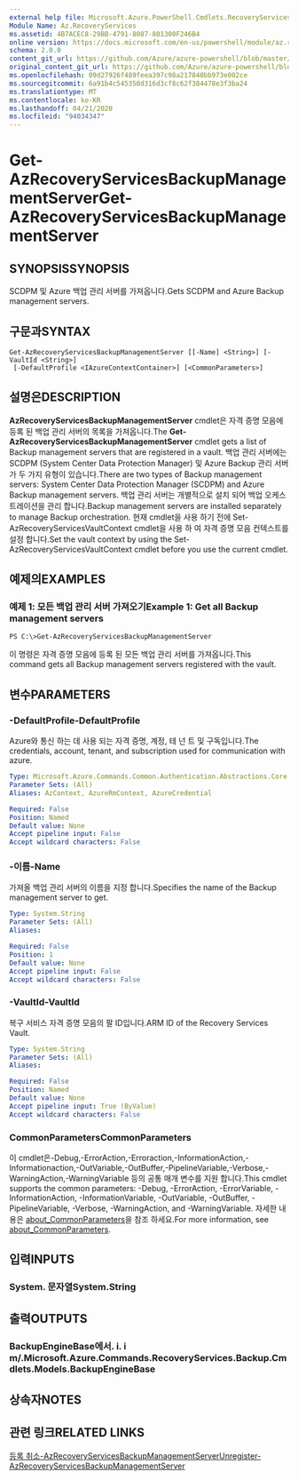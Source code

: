 ```yaml
---
external help file: Microsoft.Azure.PowerShell.Cmdlets.RecoveryServices.Backup.dll-Help.xml
Module Name: Az.RecoveryServices
ms.assetid: 4B7ACEC8-29BB-4791-8087-801300F246B4
online version: https://docs.microsoft.com/en-us/powershell/module/az.recoveryservices/get-azrecoveryservicesbackupmanagementserver
schema: 2.0.0
content_git_url: https://github.com/Azure/azure-powershell/blob/master/src/RecoveryServices/RecoveryServices/help/Get-AzRecoveryServicesBackupManagementServer.md
original_content_git_url: https://github.com/Azure/azure-powershell/blob/master/src/RecoveryServices/RecoveryServices/help/Get-AzRecoveryServicesBackupManagementServer.md
ms.openlocfilehash: 09d27926f489feea397c98a217840bb973e002ce
ms.sourcegitcommit: 6a91b4c545350d316d3cf8c62f384478e3f3ba24
ms.translationtype: MT
ms.contentlocale: ko-KR
ms.lasthandoff: 04/21/2020
ms.locfileid: "94034347"
---
```

# <span data-ttu-id="9ef57-101">Get-AzRecoveryServicesBackupManagementServer</span><span class="sxs-lookup"><span data-stu-id="9ef57-101">Get-AzRecoveryServicesBackupManagementServer</span></span>

## <span data-ttu-id="9ef57-102">SYNOPSIS</span><span class="sxs-lookup"><span data-stu-id="9ef57-102">SYNOPSIS</span></span>
<span data-ttu-id="9ef57-103">SCDPM 및 Azure 백업 관리 서버를 가져옵니다.</span><span class="sxs-lookup"><span data-stu-id="9ef57-103">Gets SCDPM and Azure Backup management servers.</span></span>

## <span data-ttu-id="9ef57-104">구문과</span><span class="sxs-lookup"><span data-stu-id="9ef57-104">SYNTAX</span></span>

```
Get-AzRecoveryServicesBackupManagementServer [[-Name] <String>] [-VaultId <String>]
 [-DefaultProfile <IAzureContextContainer>] [<CommonParameters>]
```

## <span data-ttu-id="9ef57-105">설명은</span><span class="sxs-lookup"><span data-stu-id="9ef57-105">DESCRIPTION</span></span>
<span data-ttu-id="9ef57-106">**AzRecoveryServicesBackupManagementServer** cmdlet은 자격 증명 모음에 등록 된 백업 관리 서버의 목록을 가져옵니다.</span><span class="sxs-lookup"><span data-stu-id="9ef57-106">The **Get-AzRecoveryServicesBackupManagementServer** cmdlet gets a list of Backup management servers that are registered in a vault.</span></span>
<span data-ttu-id="9ef57-107">백업 관리 서버에는 SCDPM (System Center Data Protection Manager) 및 Azure Backup 관리 서버가 두 가지 유형이 있습니다.</span><span class="sxs-lookup"><span data-stu-id="9ef57-107">There are two types of Backup management servers: System Center Data Protection Manager (SCDPM) and Azure Backup management servers.</span></span>
<span data-ttu-id="9ef57-108">백업 관리 서버는 개별적으로 설치 되어 백업 오케스트레이션을 관리 합니다.</span><span class="sxs-lookup"><span data-stu-id="9ef57-108">Backup management servers are installed separately to manage Backup orchestration.</span></span>
<span data-ttu-id="9ef57-109">현재 cmdlet을 사용 하기 전에 Set-AzRecoveryServicesVaultContext cmdlet을 사용 하 여 자격 증명 모음 컨텍스트를 설정 합니다.</span><span class="sxs-lookup"><span data-stu-id="9ef57-109">Set the vault context by using the Set-AzRecoveryServicesVaultContext cmdlet before you use the current cmdlet.</span></span>

## <span data-ttu-id="9ef57-110">예제의</span><span class="sxs-lookup"><span data-stu-id="9ef57-110">EXAMPLES</span></span>

### <span data-ttu-id="9ef57-111">예제 1: 모든 백업 관리 서버 가져오기</span><span class="sxs-lookup"><span data-stu-id="9ef57-111">Example 1: Get all Backup management servers</span></span>
```
PS C:\>Get-AzRecoveryServicesBackupManagementServer
```

<span data-ttu-id="9ef57-112">이 명령은 자격 증명 모음에 등록 된 모든 백업 관리 서버를 가져옵니다.</span><span class="sxs-lookup"><span data-stu-id="9ef57-112">This command gets all Backup management servers registered with the vault.</span></span>

## <span data-ttu-id="9ef57-113">변수</span><span class="sxs-lookup"><span data-stu-id="9ef57-113">PARAMETERS</span></span>

### <span data-ttu-id="9ef57-114">-DefaultProfile</span><span class="sxs-lookup"><span data-stu-id="9ef57-114">-DefaultProfile</span></span>
<span data-ttu-id="9ef57-115">Azure와 통신 하는 데 사용 되는 자격 증명, 계정, 테 넌 트 및 구독입니다.</span><span class="sxs-lookup"><span data-stu-id="9ef57-115">The credentials, account, tenant, and subscription used for communication with azure.</span></span>

```yaml
Type: Microsoft.Azure.Commands.Common.Authentication.Abstractions.Core.IAzureContextContainer
Parameter Sets: (All)
Aliases: AzContext, AzureRmContext, AzureCredential

Required: False
Position: Named
Default value: None
Accept pipeline input: False
Accept wildcard characters: False
```

### <span data-ttu-id="9ef57-116">-이름</span><span class="sxs-lookup"><span data-stu-id="9ef57-116">-Name</span></span>
<span data-ttu-id="9ef57-117">가져올 백업 관리 서버의 이름을 지정 합니다.</span><span class="sxs-lookup"><span data-stu-id="9ef57-117">Specifies the name of the Backup management server to get.</span></span>

```yaml
Type: System.String
Parameter Sets: (All)
Aliases:

Required: False
Position: 1
Default value: None
Accept pipeline input: False
Accept wildcard characters: False
```

### <span data-ttu-id="9ef57-118">-VaultId</span><span class="sxs-lookup"><span data-stu-id="9ef57-118">-VaultId</span></span>
<span data-ttu-id="9ef57-119">복구 서비스 자격 증명 모음의 팔 ID입니다.</span><span class="sxs-lookup"><span data-stu-id="9ef57-119">ARM ID of the Recovery Services Vault.</span></span>

```yaml
Type: System.String
Parameter Sets: (All)
Aliases:

Required: False
Position: Named
Default value: None
Accept pipeline input: True (ByValue)
Accept wildcard characters: False
```

### <span data-ttu-id="9ef57-120">CommonParameters</span><span class="sxs-lookup"><span data-stu-id="9ef57-120">CommonParameters</span></span>
<span data-ttu-id="9ef57-121">이 cmdlet은-Debug,-ErrorAction,-Erroraction,-InformationAction,-Informationaction,-OutVariable,-OutBuffer,-PipelineVariable,-Verbose,-WarningAction,-WarningVariable 등의 공통 매개 변수를 지원 합니다.</span><span class="sxs-lookup"><span data-stu-id="9ef57-121">This cmdlet supports the common parameters: -Debug, -ErrorAction, -ErrorVariable, -InformationAction, -InformationVariable, -OutVariable, -OutBuffer, -PipelineVariable, -Verbose, -WarningAction, and -WarningVariable.</span></span> <span data-ttu-id="9ef57-122">자세한 내용은 [about_CommonParameters](http://go.microsoft.com/fwlink/?LinkID=113216)을 참조 하세요.</span><span class="sxs-lookup"><span data-stu-id="9ef57-122">For more information, see [about_CommonParameters](http://go.microsoft.com/fwlink/?LinkID=113216).</span></span>

## <span data-ttu-id="9ef57-123">입력</span><span class="sxs-lookup"><span data-stu-id="9ef57-123">INPUTS</span></span>

### <span data-ttu-id="9ef57-124">System. 문자열</span><span class="sxs-lookup"><span data-stu-id="9ef57-124">System.String</span></span>

## <span data-ttu-id="9ef57-125">출력</span><span class="sxs-lookup"><span data-stu-id="9ef57-125">OUTPUTS</span></span>

### <span data-ttu-id="9ef57-126">BackupEngineBase에서. i. i m/.</span><span class="sxs-lookup"><span data-stu-id="9ef57-126">Microsoft.Azure.Commands.RecoveryServices.Backup.Cmdlets.Models.BackupEngineBase</span></span>

## <span data-ttu-id="9ef57-127">상속자</span><span class="sxs-lookup"><span data-stu-id="9ef57-127">NOTES</span></span>

## <span data-ttu-id="9ef57-128">관련 링크</span><span class="sxs-lookup"><span data-stu-id="9ef57-128">RELATED LINKS</span></span>

[<span data-ttu-id="9ef57-129">등록 취소-AzRecoveryServicesBackupManagementServer</span><span class="sxs-lookup"><span data-stu-id="9ef57-129">Unregister-AzRecoveryServicesBackupManagementServer</span></span>](./Unregister-AzRecoveryServicesBackupManagementServer.md)


